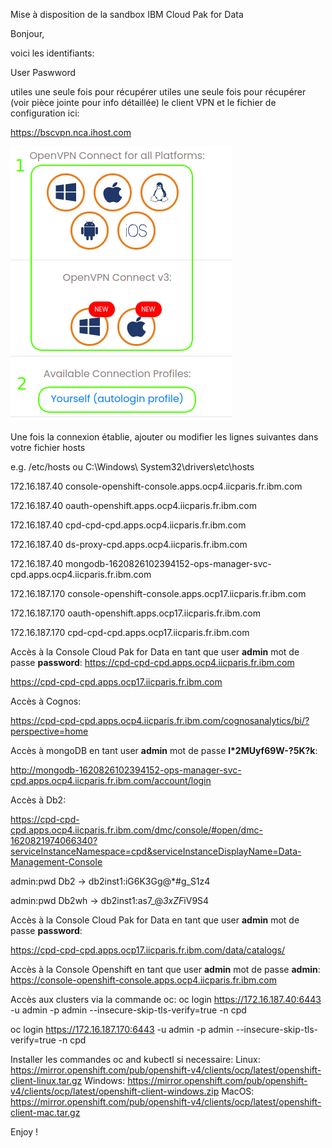 

Mise à disposition de la sandbox IBM Cloud Pak for Data

Bonjour,

voici les identifiants:

User				Paswword



utiles une seule fois pour récupérer utiles une seule fois pour récupérer (voir pièce jointe pour info détaillée) le client VPN et le fichier de configuration ici:

https://bscvpn.nca.ihost.com



![](img/bscnice-vpn.png)

Une fois la connexion établie, ajouter ou modifier les lignes suivantes dans votre fichier hosts

e.g. /etc/hosts ou C:\Windows\ System32\drivers\etc\hosts

172.16.187.40 console-openshift-console.apps.ocp4.iicparis.fr.ibm.com

172.16.187.40 oauth-openshift.apps.ocp4.iicparis.fr.ibm.com

172.16.187.40 cpd-cpd-cpd.apps.ocp4.iicparis.fr.ibm.com

172.16.187.40 ds-proxy-cpd.apps.ocp4.iicparis.fr.ibm.com

172.16.187.40 mongodb-1620826102394152-ops-manager-svc-cpd.apps.ocp4.iicparis.fr.ibm.com

172.16.187.170 console-openshift-console.apps.ocp17.iicparis.fr.ibm.com

172.16.187.170 oauth-openshift.apps.ocp17.iicparis.fr.ibm.com

172.16.187.170 cpd-cpd-cpd.apps.ocp17.iicparis.fr.ibm.com



Accès à la Console Cloud Pak for Data en tant que user **admin** mot de passe **password**:
https://cpd-cpd-cpd.apps.ocp4.iicparis.fr.ibm.com

https://cpd-cpd-cpd.apps.ocp17.iicparis.fr.ibm.com



Accès à Cognos:

https://cpd-cpd-cpd.apps.ocp4.iicparis.fr.ibm.com/cognosanalytics/bi/?perspective=home



Accès à mongoDB en tant user **admin** mot de passe **l*2MUyf69W-?5K?k**:

http://mongodb-1620826102394152-ops-manager-svc-cpd.apps.ocp4.iicparis.fr.ibm.com/account/login



Accès à Db2:

https://cpd-cpd-cpd.apps.ocp4.iicparis.fr.ibm.com/dmc/console/#open/dmc-1620821974066340?serviceInstanceNamespace=cpd&serviceInstanceDisplayName=Data-Management-Console

admin:pwd Db2 -> db2inst1:iG6K3Gg@*#g_S1z4

admin:pwd Db2wh -> db2inst1:as7_@*3xZF*iV9S4



Accès à la Console Cloud Pak for Data en tant que user **admin** mot de passe **password**:

https://cpd-cpd-cpd.apps.ocp17.iicparis.fr.ibm.com/data/catalogs/



Accès à la Console Openshift en tant que user **admin** mot de passe **admin**:
https://console-openshift-console.apps.ocp4.iicparis.fr.ibm.com



Accès aux clusters via la commande oc:
oc login https://172.16.187.40:6443 -u admin -p admin --insecure-skip-tls-verify=true -n cpd

oc login https://172.16.187.170:6443 -u admin -p admin --insecure-skip-tls-verify=true -n cpd



Installer les commandes oc and kubectl si necessaire:
Linux:
https://mirror.openshift.com/pub/openshift-v4/clients/ocp/latest/openshift-client-linux.tar.gz
Windows:
https://mirror.openshift.com/pub/openshift-v4/clients/ocp/latest/openshift-client-windows.zip
MacOS:
https://mirror.openshift.com/pub/openshift-v4/clients/ocp/latest/openshift-client-mac.tar.gz



Enjoy !